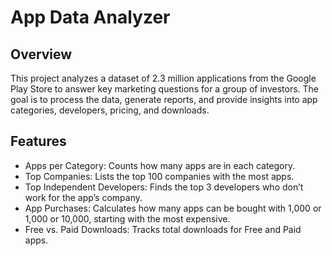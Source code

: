 # App Data Analyzer 

## Overview
This project analyzes a dataset of 2.3 million applications 
from the Google Play Store to answer key marketing questions 
for a group of investors. The goal is to process the data, 
generate reports, and provide insights into app categories, 
developers, pricing, and downloads.

## Features

- Apps per Category: Counts how many apps are in each category.
- Top Companies: Lists the top 100 companies with the most apps.
- Top Independent Developers: Finds the top 3 developers who don’t work for the app’s company.
- App Purchases: Calculates how many apps can be bought with 1,000 or 1,000 or 10,000, starting with the most expensive.
- Free vs. Paid Downloads: Tracks total downloads for Free and Paid apps.

  
